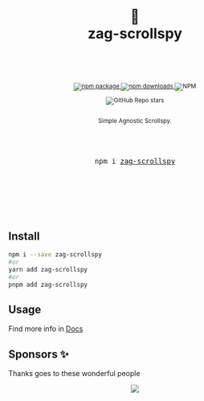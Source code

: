 <div align="center">

  <h1>
    <br/>
    📜
    <br />
    zag-scrollspy
    <br />
    <br />
  </h1>
  <sup>
    <br />
    <br />
    <a href="https://www.npmjs.com/package/zag-scrollspy?style=for-the-badge">
       <img src="https://img.shields.io/npm/v/zag-scrollspy.svg?style=for-the-badge" alt="npm package" />
    </a>
    <a href="https://www.npmjs.com/package/zag-scrollspy?style=for-the-badge">
      <img src="https://img.shields.io/npm/dw/zag-scrollspy.svg?style=for-the-badge" alt="npm  downloads" />
    </a>
<a>
    <img alt="NPM" src="https://img.shields.io/npm/l/zag-scrollspy?style=for-the-badge">
</a>

<a><img alt="GitHub Repo stars" src="https://img.shields.io/github/stars/anubra266/zag-scrollspy?logo=github&style=for-the-badge">

</a>
    <br />
   Simple Agnostic Scrollspy.
    
  </sup>
  <br />
  <br />
  <br />
  <br />
  <pre>npm i <a href="https://www.npmjs.com/package/zag-scrollspy">zag-scrollspy</a></pre>
  <br />
  <br />
  <br />
  <br />
  <br />
</div>

## Install

```bash
npm i --save zag-scrollspy
#or
yarn add zag-scrollspy
#or
pnpm add zag-scrollspy
```

## Usage

Find more info in [Docs](https://anubra266.github.io/zag-scrollspy/)

## Sponsors ✨

Thanks goes to these wonderful people

<p align="center">
  <a href="https://patreon.com/anubra266?utm_medium=clipboard_copy&utm_source=copyLink&utm_campaign=creatorshare_creator&utm_content=join_link">
    <img src='https://cdn.jsdelivr.net/gh/anubra266/static@main/sponsors.svg'/>
  </a>
</p>
